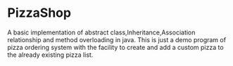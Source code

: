 # PizzaShop
A basic implementation of abstract class,Inheritance,Association relationship and method overloading in java.
This is just a demo program of pizza ordering system with the facility to create and add a custom pizza to the already existing pizza list.
